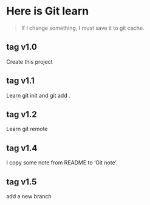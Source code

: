 # Here is Git learn
> If I change something, I must save it to git cache.

## tag v1.0
Create this project

## tag v1.1
Learn git init and git add .

## tag v1.2
Learn git remote 

## tag v1.4
I copy some note from README to ‘Git note’.

## tag v1.5
add a new branch

